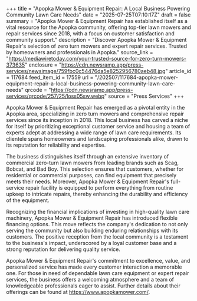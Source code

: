 +++
title = "Apopka Mower & Equipment Repair: A Local Business Powering Community Lawn Care Needs"
date = "2025-07-25T07:10:17Z"
draft = false
summary = "Apopka Mower & Equipment Repair has established itself as a vital resource for the Apopka community, offering top-tier lawn mowers and repair services since 2018, with a focus on customer satisfaction and community support."
description = "Discover Apopka Mower & Equipment Repair's selection of zero turn mowers and expert repair services. Trusted by homeowners and professionals in Apopka."
source_link = "https://mediawiretoday.com/your-trusted-source-for-zero-turn-mowers-373635"
enclosure = "https://cdn.newsramp.app/press-services/newsimage/759fbc0c54476da5e8252956780aeb48.jpg"
article_id = 117684
feed_item_id = 17559
url = "/202507/117684-apopka-mower-equipment-repair-a-local-business-powering-community-lawn-care-needs"
qrcode = "https://cdn.newsramp.app/press-services/qrcode/257/25/loss05sw.webp"
source = "Press Services"
+++

<p>Apopka Mower & Equipment Repair has emerged as a pivotal entity in the Apopka area, specializing in zero turn mowers and comprehensive repair services since its inception in 2018. This local business has carved a niche for itself by prioritizing exceptional customer service and housing a team of experts adept at addressing a wide range of lawn care requirements. Its clientele spans homeowners and landscaping professionals alike, drawn to its reputation for reliability and expertise.</p><p>The business distinguishes itself through an extensive inventory of commercial zero-turn lawn mowers from leading brands such as Scag, Bobcat, and Bad Boy. This selection ensures that customers, whether for residential or commercial purposes, can find equipment that precisely meets their needs. Moreover, Apopka Mower & Equipment Repair's full-service repair facility is equipped to perform everything from routine upkeep to intricate repairs, thereby enhancing the durability and efficiency of the equipment.</p><p>Recognizing the financial implications of investing in high-quality lawn care machinery, Apopka Mower & Equipment Repair has introduced flexible financing options. This move reflects the company's dedication to not only serving the community but also building enduring relationships with its customers. The positive reception from the local community is a testament to the business's impact, underscored by a loyal customer base and a strong reputation for delivering quality service.</p><p>Apopka Mower & Equipment Repair's commitment to excellence, value, and personalized service has made every customer interaction a memorable one. For those in need of dependable lawn care equipment or expert repair services, the business offers a welcoming atmosphere and a team of knowledgeable professionals eager to assist. Further details about their offerings can be found at <a href='https://www.apopkamower.com/' rel='nofollow' target='_blank'>https://www.apopkamower.com/</a>.</p>